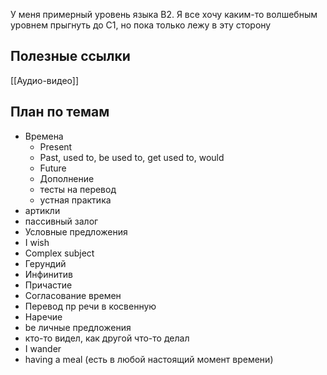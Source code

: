 У меня примерный уровень языка B2. Я все хочу каким-то волшебным уровнем прыгнуть до C1, но пока только лежу в эту сторону

## Полезные ссылки
[[Аудио-видео]]

## План по темам
- Времена
	- Present
	- Past, used to, be used to, get used to, would
	- Future
	- Дополнение
	- тесты на перевод 
	- устная практика
- артикли
- пассивный залог
- Условные предложения
- I wish
- Complex subject
- Герундий
- Инфинитив
- Причастие
- Согласование времен
- Перевод пр речи в косвенную
- Наречие
- be личные предложения
- кто-то видел, как другой что-то делал
- I wander
- having a meal (есть в любой настоящий момент времени)
